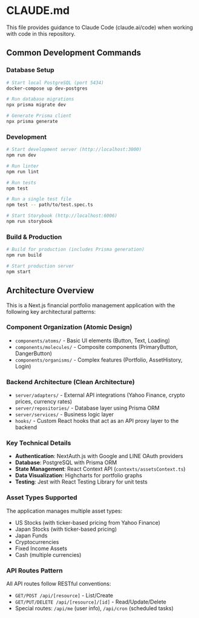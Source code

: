 # CLAUDE.md

This file provides guidance to Claude Code (claude.ai/code) when working with code in this repository.

## Common Development Commands

### Database Setup
```bash
# Start local PostgreSQL (port 5434)
docker-compose up dev-postgres

# Run database migrations
npx prisma migrate dev

# Generate Prisma client
npx prisma generate
```

### Development
```bash
# Start development server (http://localhost:3000)
npm run dev

# Run linter
npm run lint

# Run tests
npm test

# Run a single test file
npm test -- path/to/test.spec.ts

# Start Storybook (http://localhost:6006)
npm run storybook
```

### Build & Production
```bash
# Build for production (includes Prisma generation)
npm run build

# Start production server
npm start
```

## Architecture Overview

This is a Next.js financial portfolio management application with the following key architectural patterns:

### Component Organization (Atomic Design)
- `components/atoms/` - Basic UI elements (Button, Text, Loading)
- `components/molecules/` - Composite components (PrimaryButton, DangerButton)
- `components/organisms/` - Complex features (Portfolio, AssetHistory, Login)

### Backend Architecture (Clean Architecture)
- `server/adapters/` - External API integrations (Yahoo Finance, crypto prices, currency rates)
- `server/repositories/` - Database layer using Prisma ORM
- `server/services/` - Business logic layer
- `hooks/` - Custom React hooks that act as an API proxy layer to the backend

### Key Technical Details
- **Authentication**: NextAuth.js with Google and LINE OAuth providers
- **Database**: PostgreSQL with Prisma ORM
- **State Management**: React Context API (`contexts/assetsContext.ts`)
- **Data Visualization**: Highcharts for portfolio graphs
- **Testing**: Jest with React Testing Library for unit tests

### Asset Types Supported
The application manages multiple asset types:
- US Stocks (with ticker-based pricing from Yahoo Finance)
- Japan Stocks (with ticker-based pricing)
- Japan Funds
- Cryptocurrencies
- Fixed Income Assets
- Cash (multiple currencies)

### API Routes Pattern
All API routes follow RESTful conventions:
- `GET/POST /api/[resource]` - List/Create
- `GET/PUT/DELETE /api/[resource]/[id]` - Read/Update/Delete
- Special routes: `/api/me` (user info), `/api/cron` (scheduled tasks)